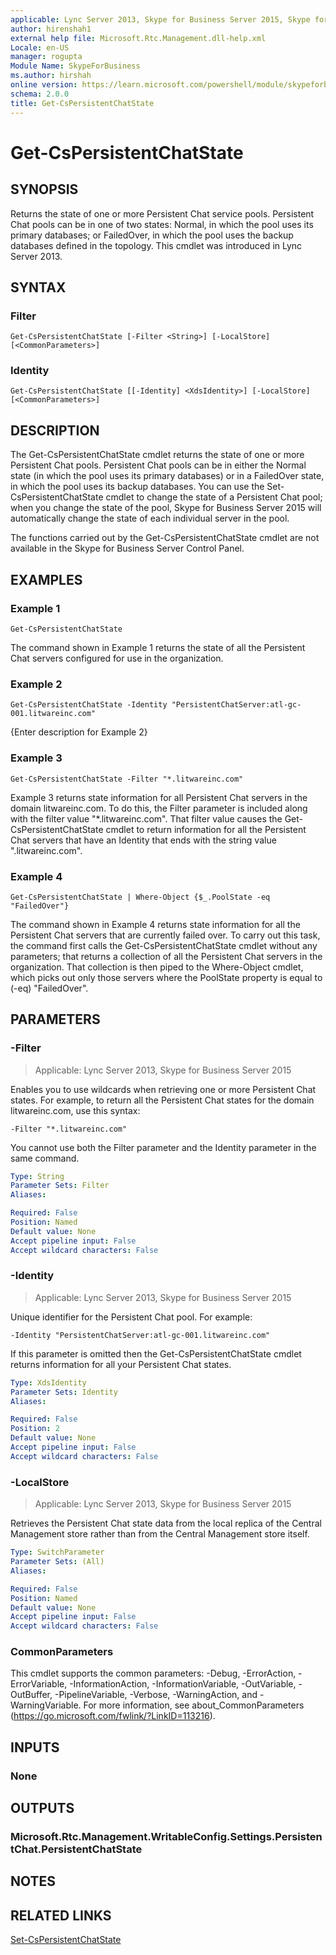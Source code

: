 ```yaml
---
applicable: Lync Server 2013, Skype for Business Server 2015, Skype for Business Server 2019
author: hirenshah1
external help file: Microsoft.Rtc.Management.dll-help.xml
Locale: en-US
manager: rogupta
Module Name: SkypeForBusiness
ms.author: hirshah
online version: https://learn.microsoft.com/powershell/module/skypeforbusiness/get-cspersistentchatstate
schema: 2.0.0
title: Get-CsPersistentChatState
---
```


# Get-CsPersistentChatState

## SYNOPSIS
Returns the state of one or more Persistent Chat service pools.
Persistent Chat pools can be in one of two states: Normal, in which the pool uses its primary databases; or FailedOver, in which the pool uses the backup databases defined in the topology.
This cmdlet was introduced in Lync Server 2013.


## SYNTAX

### Filter
```
Get-CsPersistentChatState [-Filter <String>] [-LocalStore] [<CommonParameters>]
```

### Identity
```
Get-CsPersistentChatState [[-Identity] <XdsIdentity>] [-LocalStore] [<CommonParameters>]
```

## DESCRIPTION
The Get-CsPersistentChatState cmdlet returns the state of one or more Persistent Chat pools.
Persistent Chat pools can be in either the Normal state (in which the pool uses its primary databases) or in a FailedOver state, in which the pool uses its backup databases.
You can use the Set-CsPersistentChatState cmdlet to change the state of a Persistent Chat pool; when you change the state of the pool, Skype for Business Server 2015 will automatically change the state of each individual server in the pool.

The functions carried out by the Get-CsPersistentChatState cmdlet are not available in the Skype for Business Server Control Panel.


## EXAMPLES

### Example 1
```
Get-CsPersistentChatState
```

The command shown in Example 1 returns the state of all the Persistent Chat servers configured for use in the organization.

### Example 2
```
Get-CsPersistentChatState -Identity "PersistentChatServer:atl-gc-001.litwareinc.com"
```

{Enter description for Example 2}

### Example 3
```
Get-CsPersistentChatState -Filter "*.litwareinc.com"
```

Example 3 returns state information for all Persistent Chat servers in the domain litwareinc.com.
To do this, the Filter parameter is included along with the filter value "*.litwareinc.com".
That filter value causes the Get-CsPersistentChatState cmdlet to return information for all the Persistent Chat servers that have an Identity that ends with the string value ".litwareinc.com".

### Example 4
```
Get-CsPersistentChatState | Where-Object {$_.PoolState -eq "FailedOver"}
```

The command shown in Example 4 returns state information for all the Persistent Chat servers that are currently failed over.
To carry out this task, the command first calls the Get-CsPersistentChatState cmdlet without any parameters; that returns a collection of all the Persistent Chat servers in the organization.
That collection is then piped to the Where-Object cmdlet, which picks out only those servers where the PoolState property is equal to (-eq) "FailedOver".


## PARAMETERS

### -Filter

> Applicable: Lync Server 2013, Skype for Business Server 2015

Enables you to use wildcards when retrieving one or more Persistent Chat states.
For example, to return all the Persistent Chat states for the domain litwareinc.com, use this syntax:

`-Filter "*.litwareinc.com"`

You cannot use both the Filter parameter and the Identity parameter in the same command.

```yaml
Type: String
Parameter Sets: Filter
Aliases:

Required: False
Position: Named
Default value: None
Accept pipeline input: False
Accept wildcard characters: False
```

### -Identity

> Applicable: Lync Server 2013, Skype for Business Server 2015

Unique identifier for the Persistent Chat pool.
For example:

`-Identity "PersistentChatServer:atl-gc-001.litwareinc.com"`

If this parameter is omitted then the Get-CsPersistentChatState cmdlet returns information for all your Persistent Chat states.

```yaml
Type: XdsIdentity
Parameter Sets: Identity
Aliases:

Required: False
Position: 2
Default value: None
Accept pipeline input: False
Accept wildcard characters: False
```

### -LocalStore

> Applicable: Lync Server 2013, Skype for Business Server 2015

Retrieves the Persistent Chat state data from the local replica of the Central Management store rather than from the Central Management store itself.

```yaml
Type: SwitchParameter
Parameter Sets: (All)
Aliases:

Required: False
Position: Named
Default value: None
Accept pipeline input: False
Accept wildcard characters: False
```

### CommonParameters
This cmdlet supports the common parameters: -Debug, -ErrorAction, -ErrorVariable, -InformationAction, -InformationVariable, -OutVariable, -OutBuffer, -PipelineVariable, -Verbose, -WarningAction, and -WarningVariable. For more information, see about_CommonParameters (https://go.microsoft.com/fwlink/?LinkID=113216).

## INPUTS

### None


## OUTPUTS

### Microsoft.Rtc.Management.WritableConfig.Settings.PersistentChat.PersistentChatState


## NOTES


## RELATED LINKS

[Set-CsPersistentChatState](Set-CsPersistentChatState.md)
